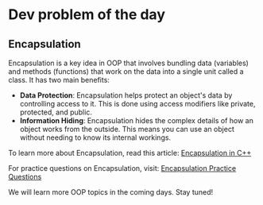 # Dev problem of the day
## Encapsulation

Encapsulation is a key idea in OOP that involves bundling data (variables) and methods (functions) that work on the data into a single unit called a class. It has two main benefits:

- **Data Protection**: Encapsulation helps protect an object's data by controlling access to it. This is done using access modifiers like private, protected, and public.
- **Information Hiding**: Encapsulation hides the complex details of how an object works from the outside. This means you can use an object without needing to know its internal workings.

To learn more about Encapsulation, read this article: [Encapsulation in C++](https://www.geeksforgeeks.org/encapsulation-in-cpp/)

For practice questions on Encapsulation, visit: [Encapsulation Practice Questions](https://www.sanfoundry.com/object-oriented-programming-questions-answers-encapsulation/)

We will learn more OOP topics in the coming days. Stay tuned!
